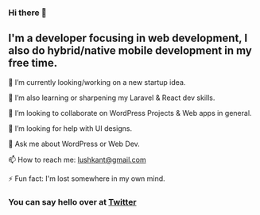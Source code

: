 ### Hi there 👋

## I'm a developer focusing in web development, I also do hybrid/native mobile development in my free time.

🔭 I’m currently looking/working on a new startup idea.  

🌱 I’m also learning or sharpening my Laravel & React dev skills.  

👯 I’m looking to collaborate on WordPress Projects & Web apps in general.  

🤔 I’m looking for help with UI designs.  

💬 Ask me about WordPress or Web Dev.  

📫 How to reach me: lushkant@gmail.com 

⚡ Fun fact: I'm lost somewhere in my own mind.  

### You can say hello over at [Twitter](https://twitter.com/lushkant)

